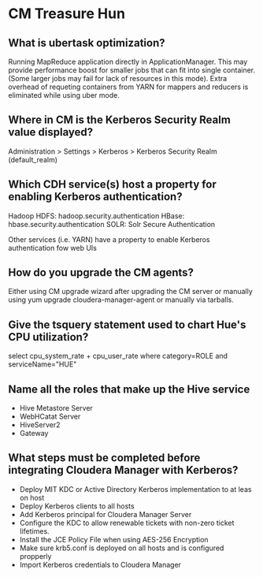 # CM Treasure Hun
## What is ubertask optimization?
Running MapReduce application directly in ApplicationManager.
This may provide performance boost for smaller jobs that can fit into single container. (Some larger jobs may fail for lack of resources in this mode).
Extra overhead of requeting containers from YARN for mappers and reducers is eliminated while using uber mode. 

## Where in CM is the Kerberos Security Realm value displayed?
Administration > Settings > Kerberos > Kerberos Security Realm (default_realm)

## Which CDH service(s) host a property for enabling Kerberos authentication?
Hadoop HDFS: hadoop.security.authentication
HBase: hbase.security.authentication
SOLR: Solr Secure Authentication

Other services (i.e. YARN) have a property to enable Kerberos authentication fow web UIs

## How do you upgrade the CM agents?
Either using CM upgrade wizard after upgrading the CM server or manually using yum upgrade cloudera-manager-agent or manually via tarballs.

## Give the tsquery statement used to chart Hue's CPU utilization?
select cpu_system_rate + cpu_user_rate where category=ROLE and serviceName="HUE"

## Name all the roles that make up the Hive service
- Hive Metastore Server
- WebHCatat Server
- HiveServer2
- Gateway


## What steps must be completed before integrating Cloudera Manager with Kerberos?

- Deploy MIT KDC or Active Directory Kerberos implementation to at leas on host
- Deploy Kerberos clients to all hosts
- Add Kerberos principal for Cloudera Manager Server
- Configure the KDC to allow renewable tickets with non-zero ticket lifetimes.
- Install the JCE Policy File when using AES-256 Encryption
- Make sure krb5.conf is deployed on all hosts and is configured propperly
- Import Kerberos credentials to Cloudera Manager
